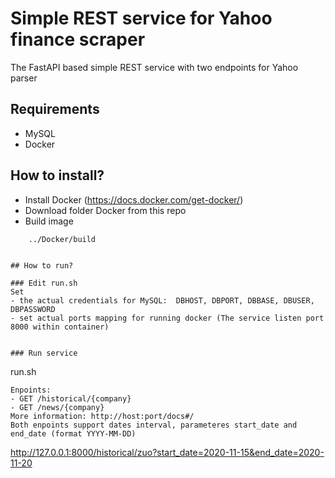 ﻿# Simple REST service for Yahoo finance scraper

The FastAPI based simple REST service with two endpoints for Yahoo parser



## Requirements

- MySQL 
- Docker


## How to install?
- Install Docker (https://docs.docker.com/get-docker/)
- Download folder Docker from this repo
- Build image
```
	../Docker/build
```	
```	

## How to run?

### Edit run.sh
Set 
- the actual credentials for MySQL:  DBHOST, DBPORT, DBBASE, DBUSER, DBPASSWORD 
- set actual ports mapping for running docker (The service listen port 8000 within container)
 

### Run service
```
run.sh  
```
Enpoints:
- GET ​/historical​/{company}
- GET /news/{company}
More information: http://host:port/docs#/
Both enpoints support dates interval, parameteres start_date and end_date (format YYYY-MM-DD)

```
http://127.0.0.1:8000/historical/zuo?start_date=2020-11-15&end_date=2020-11-20
```
  

